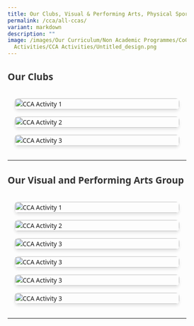 ```yaml
---
title: Our Clubs, Visual & Performing Arts, Physical Sports and Uniformed Groups
permalink: /cca/all-ccas/
variant: markdown
description: ""
image: /images/Our Curriculum/Non Academic Programmes/CoCurricular
  Activities/CCA Activities/Untitled_design.png
---
```

<h2 id="clubs">Our Clubs</h2>
<div class="image-gallery">
                <div class="image-container">
                   <a href="/cca/clubs/digital-animation-club/"><img loading="lazy" alt="CCA Activity 1" src="/images/Our%20Curriculum/Non%20Academic%20Programmes/CoCurricular%20Activities/CCA%20Activities/CA1.png"></a>
                </div>
                <div class="image-container">
                    <a href="/cca/clubs/media-club/"><img loading="lazy" alt="CCA Activity 2" src="/images/Our%20Curriculum/Non%20Academic%20Programmes/CoCurricular%20Activities/CCA%20Activities/CA2.png"></a>
                </div>
                <div class="image-container">
                    <a href="/cca/clubs/mars-club-mechatronics-aeronautics-and-robotics/"><img loading="lazy" alt="CCA Activity 3" src="/images/Our%20Curriculum/Non%20Academic%20Programmes/CoCurricular%20Activities/CCA%20Activities/CA3.png"></a>
                </div>
            </div>
						<hr>
						<h2 id="arts">Our Visual and Performing Arts Group</h2>
						<div class="image-gallery">
                <div class="image-container">
                   <a href="/cca/Performing-Arts/Concert-Band/"><img loading="lazy" alt="CCA Activity 1" src="/images/Our%20Curriculum/Non%20Academic%20Programmes/CoCurricular%20Activities/CCA%20Activities/PA1.png"></a>
                </div>
                <div class="image-container">
                    <a href="/cca/clubs/media-club/"><img loading="lazy" alt="CCA Activity 2" src="/images/Our%20Curriculum/Non%20Academic%20Programmes/CoCurricular%20Activities/CCA%20Activities/PA2.png"></a>
                </div>
                <div class="image-container">
                    <a href="/cca/clubs/mars-club-mechatronics-aeronautics-and-robotics/"><img loading="lazy" alt="CCA Activity 3" src="/images/Our%20Curriculum/Non%20Academic%20Programmes/CoCurricular%20Activities/CCA%20Activities/PA3.png"></a>
                </div>
	 <div class="image-container">
                    <a href="/cca/clubs/mars-club-mechatronics-aeronautics-and-robotics/"><img loading="lazy" alt="CCA Activity 3" src="/images/Our%20Curriculum/Non%20Academic%20Programmes/CoCurricular%20Activities/CCA%20Activities/PA4.png"></a>
                </div>
	 <div class="image-container">
                    <a href="/cca/clubs/mars-club-mechatronics-aeronautics-and-robotics/"><img loading="lazy" alt="CCA Activity 3" src="/images/Our%20Curriculum/Non%20Academic%20Programmes/CoCurricular%20Activities/CCA%20Activities/PA5.png"></a>
                </div>
	 <div class="image-container">
                    <a href="/cca/clubs/mars-club-mechatronics-aeronautics-and-robotics/"><img loading="lazy" alt="CCA Activity 3" src="/images/Our%20Curriculum/Non%20Academic%20Programmes/CoCurricular%20Activities/CCA%20Activities/PA6.png"></a>
                </div>
            </div>
						<hr>

						
 <style>
            /* Modern CSS reset */
            *, *::before, *::after {
                box-sizing: border-box;
                margin: 0;
                padding: 0;
            }
    
            body {
                font-family: system-ui, -apple-system, BlinkMacSystemFont, 'Segoe UI', Roboto, Oxygen, Ubuntu, Cantarell, 'Open Sans', 'Helvetica Neue', sans-serif;
                line-height: 1.5;
                color: #333;
            }
    
            .image-gallery {
                max-width: 1400px;
                margin: 2rem auto;
                padding: 0 1rem;
                display: grid;
                grid-template-columns: repeat(auto-fit, minmax(300px, 1fr));
                gap: 2rem;
            }
    
            .image-container {
                width: 100%;
                overflow: hidden;
                border-radius: 8px;
                box-shadow: 0 4px 6px rgba(0, 0, 0, 0.1);
                transition: transform 0.3s ease;
            }
    
            .image-container:hover {
                transform: translateY(-5px);
            }
    
            .image-container img {
                width: 100%;
                height: 100%;
                object-fit: contain;
                display: block;
            }
    
            /* Accessibility focus styles */
            .image-container:focus {
                outline: 3px solid #4A90E2;
                outline-offset: 2px;
            }
    
            /* Responsive adjustments */
            @media (max-width: 1000px) {
                .image-gallery {
                    gap: 1rem;
                }
            }
        </style>